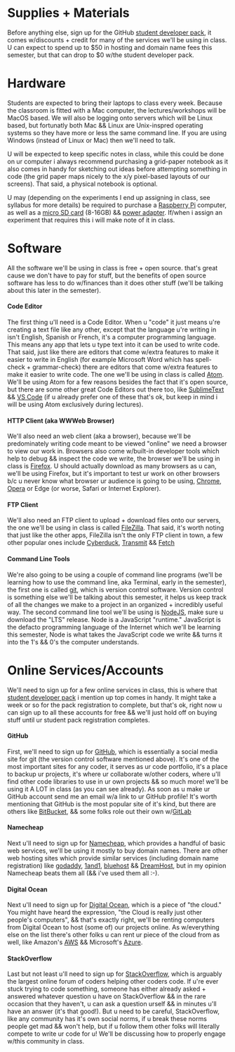 
# Supplies + Materials

Before anything else, sign up for the GitHub [student developer pack](https://education.github.com/pack), it comes w/discounts + credit for many of the services we'll be using in class. U can expect to spend up to $50 in hosting and domain name fees this semester, but that can drop to $0 w/the student developer pack.

# Hardware

Students are expected to bring their laptops to class every week. Because the classroom is fitted with a Mac computer, the lectures/workshops will be MacOS based. We will also be logging onto servers which will be Linux based, but fortunatly both Mac && Linux are Unix-inspred operating systems so they have more or less the same command line. If you are using Windows (instead of Linux or Mac) then we'll need to talk.

U will be expected to keep specific notes in class, while this could be done on ur computer i always recommend purchasing a grid-paper notebook as it also comes in handy for sketching out ideas before attempting something in code (the grid paper maps nicely to the x/y pixel-based layouts of our screens). That said, a physical notebook is optional.

U may (depending on the experiments I end up assigning in class, see syllabus for more details) be required to purchase a [Raspberry Pi](https://www.adafruit.com/product/3055) computer, as well as a [micro SD card](https://www.adafruit.com/product/1294) (8-16GB) && [power adapter](https://www.adafruit.com/product/1995). If/when i assign an experiment that requires this i will make note of it in class.

# Software

All the software we'll be using in class is free + open source. that's great cause we don't have to pay for stuff, but the benefits of open source software has less to do w/finances than it does other stuff (we'll be talking about this later in the semester).

#### Code Editor

The first thing u'll need is a Code Editor. When u "code" it just means u're creating a text file like any other, except that the language u're writing in isn't English, Spanish or French, it's a computer programming language. This means any app that lets u type text into it can be used to write code. That said, just like there are editors that come w/extra features to make it easier to write in English (for example Microsoft Word which has spell-check + grammar-check) there are editors that come w/extra features to make it easier to write code. The one we'll be using in class is called [Atom](https://atom.io/). We'll be using Atom for a few reasons besides the fact that it's open source, but there are some other great Code Editors out there too, like [SublimeText](https://www.sublimetext.com/) && [VS Code](https://code.visualstudio.com/) (if u already prefer one of these that's ok, but keep in mind i will be using Atom exclusively during lectures).

#### HTTP Client (aka WWWeb Browser)

We'll also need an web client (aka a browser), because we'll be predominately writing code meant to be viewed "online" we need a browser to view our work in. Browsers also come w/built-in developer tools which help to debug && inspect the code we write, the browser we'll be using in class is [Firefox](https://www.mozilla.org/en-US/firefox/new/). U should actually download as many browsers as u can, we'll be using Firefox, but it's important to test ur work on other browsers b/c u never know what browser ur audience is going to be using, [Chrome](https://www.google.com/chrome/), [Opera](https://www.opera.com/) or Edge (or worse, Safari or Internet Explorer).

#### FTP Client

We'll also need an FTP client to upload + download files onto our servers, the one we'll be using in class is called [FileZilla](https://filezilla-project.org/). That said, it's worth noting that just like the other apps, FileZilla isn't the only FTP client in town, a few other popular ones include [Cyberduck](https://cyberduck.io/), [Transmit](https://www.panic.com/transmit/) && [Fetch](https://fetchsoftworks.com/)

#### Command Line Tools

We're also going to be using a couple of command line programs (we'll be learning how to use the command line, aka Terminal, early in the semester), the first one is called [git](https://git-scm.com/), which is version control software. Version control is something else we'll be talking about this semester, it helps us keep track of all the changes we make to a project in an organized + incredibly useful way. The second command line tool we'll be using is [NodeJS](https://nodejs.org/en/), make sure u download the "LTS" release. Node is a JavaScript "runtime." JavaScript is the defacto programming language of the Internet which we'll be learning this semester, Node is what takes the JavaScript code we write && turns it into the 1's && 0's the computer understands.


# Online Services/Accounts

We'll need to sign up for a few online services in class, this is where that [student developer pack](https://education.github.com/pack) i mention up top comes in handy. It might take a week or so for the pack registration to complete, but that's ok, right now u can sign up to all these accounts for free && we'll just hold off on buying stuff until ur student pack registration completes.

#### GitHub

First, we'll need to sign up for [GitHub](https://github.com/), which is essentially a social media site for git (the version control software mentioned above). It's one of the most important sites for any coder, it serves as ur code portfolio, it's a place to backup ur projects, it's where ur collaborate w/other coders, where u'll find other code libraries to use in ur own projects && so much more! we'll be using it A LOT in class (as you can see already). As soon as u make ur GitHub account send me an email w/a link to ur GitHub profile! It's worth mentioning that GitHub is the most popular site of it's kind, but there are others like [BitBucket](https://bitbucket.org/), && some folks role out their own w/[GitLab](https://about.gitlab.com/)

#### Namecheap

Next u'll need to sign up for [Namecheap](https://www.namecheap.com/), which provides a handful of basic web services, we'll be using it mostly to buy domain names. There are other web hosting sites which provide similar services (including domain name registration) like [godaddy](https://www.godaddy.com/), [1and1](https://www.1and1.com/), [bluehost](https://www.bluehost.com/) && [DreamHost](https://www.dreamhost.com/), but in my opinion Namecheap beats them all (&& i've used them all :-).

#### Digital Ocean

Next u'll need to sign up for [Digital Ocean](https://www.digitalocean.com/), which is a piece of "the cloud." You might have heard the expression, "the Cloud is really just other people's computers", && that's exactly right, we'll be renting computers from Digital Ocean to host (some of) our projects online. As w/everything else on the list there's other folks u can rent ur piece of the cloud from as well, like Amazon's [AWS](https://aws.amazon.com/) && Microsoft's [Azure](https://azure.microsoft.com/en-us/).


#### StackOverflow

Last but not least u'll need to sign up for [StackOverflow](https://stackoverflow.com/), which is arguably the largest online forum of coders helping other coders code. If u're ever stuck trying to code something, someone has either already asked + answered whatever question u have on StackOverflow && in the rare occasion that they haven't, u can ask a question urself && in minutes u'll have an answer (it's that good!). But u need to be careful, StackOverflow, like any community has it's own social norms, if u break these norms people get mad && won't help, but if u follow them other folks will literally compete to write ur code for u! We'll be discussing how to properly engage w/this community in class.
